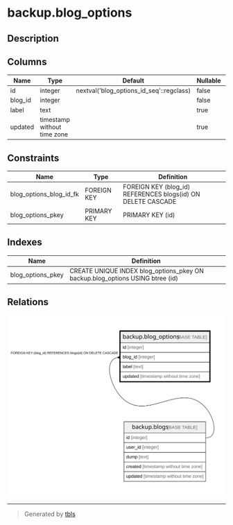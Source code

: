 # backup.blog_options

## Description

## Columns

| Name    | Type                        | Default                                  | Nullable | Parents                         |
| ------- | --------------------------- | ---------------------------------------- | -------- | ------------------------------- |
| id      | integer                     | nextval('blog_options_id_seq'::regclass) | false    |                                 |
| blog_id | integer                     |                                          | false    | [backup.blogs](backup.blogs.md) |
| label   | text                        |                                          | true     |                                 |
| updated | timestamp without time zone |                                          | true     |                                 |

## Constraints

| Name                    | Type        | Definition                                                   |
| ----------------------- | ----------- | ------------------------------------------------------------ |
| blog_options_blog_id_fk | FOREIGN KEY | FOREIGN KEY (blog_id) REFERENCES blogs(id) ON DELETE CASCADE |
| blog_options_pkey       | PRIMARY KEY | PRIMARY KEY (id)                                             |

## Indexes

| Name              | Definition                                                                    |
| ----------------- | ----------------------------------------------------------------------------- |
| blog_options_pkey | CREATE UNIQUE INDEX blog_options_pkey ON backup.blog_options USING btree (id) |

## Relations

![er](backup.blog_options.svg)

---

> Generated by [tbls](https://github.com/k1LoW/tbls)
